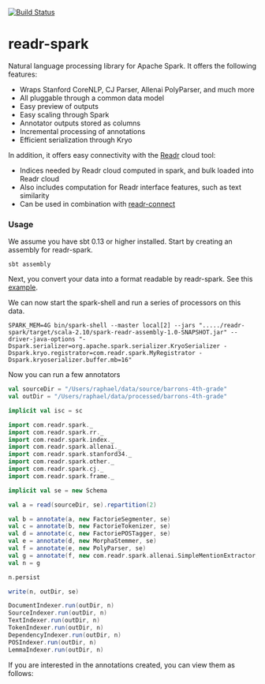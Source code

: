[![Build Status](https://api.shippable.com/projects/540e79223479c5ea8f9ea41c/badge?branchName=master)](https://app.shippable.com/projects/540e79223479c5ea8f9ea41c/builds/latest)

# readr-spark

Natural language processing library for Apache Spark. It offers the following features:

* Wraps Stanford CoreNLP, CJ Parser, Allenai PolyParser, and much more
* All pluggable through a common data model
* Easy preview of outputs
* Easy scaling through Spark
* Annotator outputs stored as columns
* Incremental processing of annotations
* Efficient serialization through Kryo

In addition, it offers easy connectivity with the [Readr](http://readr.com) cloud tool:

* Indices needed by Readr cloud computed in spark, and bulk loaded into Readr cloud
* Also includes computation for Readr interface features, such as text similarity
* Can be used in combination with [readr-connect](http://github.com/readr-code/readr-connect)

### Usage

We assume you have sbt 0.13 or higher installed. Start by creating an assembly for readr-spark.

`sbt assembly`

Next, you convert your data into a format readable by readr-spark. See this [example](http://github.com/readr-code/readr-connect).

We can now start the spark-shell and run a series of processors on this data.

`SPARK_MEM=4G bin/spark-shell --master local[2] --jars "...../readr-spark/target/scala-2.10/spark-readr-assembly-1.0-SNAPSHOT.jar" --driver-java-options "-Dspark.serializer=org.apache.spark.serializer.KryoSerializer -Dspark.kryo.registrator=com.readr.spark.MyRegistrator -Dspark.kryoserializer.buffer.mb=16"`

Now you can run a few annotators

```scala
val sourceDir = "/Users/raphael/data/source/barrons-4th-grade"
val outDir = "/Users/raphael/data/processed/barrons-4th-grade"

implicit val isc = sc

import com.readr.spark._
import com.readr.spark.rr._
import com.readr.spark.index._
import com.readr.spark.allenai._
import com.readr.spark.stanford34._
import com.readr.spark.other._
import com.readr.spark.cj._
import com.readr.spark.frame._

implicit val se = new Schema

val a = read(sourceDir, se).repartition(2)

val b = annotate(a, new FactorieSegmenter, se)
val c = annotate(b, new FactorieTokenizer, se)
val d = annotate(c, new FactoriePOSTagger, se)
val e = annotate(d, new MorphaStemmer, se)
val f = annotate(e, new PolyParser, se)
val g = annotate(f, new com.readr.spark.allenai.SimpleMentionExtractor, se)
val n = g

n.persist

write(n, outDir, se)

DocumentIndexer.run(outDir, n)
SourceIndexer.run(outDir, n)
TextIndexer.run(outDir, n)
TokenIndexer.run(outDir, n)
DependencyIndexer.run(outDir, n)
POSIndexer.run(outDir, n)
LemmaIndexer.run(outDir, n)
```

If you are interested in the annotations created, you can view them as follows:

